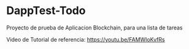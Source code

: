 # DappTest-Todo
Proyecto de prueba de Aplicacion Blockchain, para una lista de tareas

Video de Tutorial de referencia: https://youtu.be/FAMWIoKvfRs